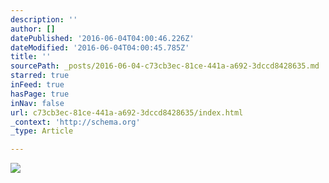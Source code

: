 ```yaml
---
description: ''
author: []
datePublished: '2016-06-04T04:00:46.226Z'
dateModified: '2016-06-04T04:00:45.785Z'
title: ''
sourcePath: _posts/2016-06-04-c73cb3ec-81ce-441a-a692-3dccd8428635.md
starred: true
inFeed: true
hasPage: true
inNav: false
url: c73cb3ec-81ce-441a-a692-3dccd8428635/index.html
_context: 'http://schema.org'
_type: Article

---
```

![](https://the-grid-user-content.s3-us-west-2.amazonaws.com/cb1ec3d5-f91f-4cc6-b69b-b123ba794185.png)
